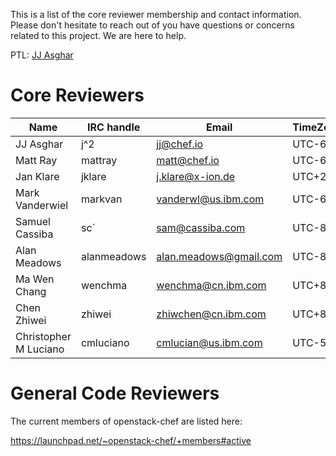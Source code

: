
This is a list of the core reviewer membership and contact information. Please don't hesitate to reach out of you have questions or concerns related to this project. We are here to help.

PTL: [JJ Asghar](mailto:jj@chef.io?subject=[chef]%20Question%20about%20OpenStack%20and%20Chef)

# Core Reviewers

| Name | IRC handle | Email | TimeZone |
| ---- | ---------- | ----- | -------- |
| JJ Asghar | j^2 | jj@chef.io | UTC-6 |
| Matt Ray | mattray | matt@chef.io | UTC-6 |
| Jan Klare | jklare | j.klare@x-ion.de | UTC+2 |
| Mark Vanderwiel | markvan | vanderwl@us.ibm.com | UTC-6 |
| Samuel Cassiba | sc` | sam@cassiba.com | UTC-8 |
| Alan Meadows | alanmeadows | alan.meadows@gmail.com | UTC-8 |
| Ma Wen Chang | wenchma | wenchma@cn.ibm.com | UTC+8 |
| Chen Zhiwei | zhiwei | zhiwchen@cn.ibm.com | UTC+8 |
| Christopher M Luciano | cmluciano | cmlucian@us.ibm.com | UTC-5 |

# General Code Reviewers

The current members of openstack-chef are listed here:

  https://launchpad.net/~openstack-chef/+members#active
